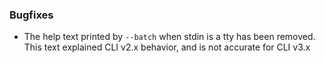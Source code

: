### Bugfixes

* The help text printed by `--batch` when stdin is a tty has been removed. This
  text explained CLI v2.x behavior, and is not accurate for CLI v3.x
